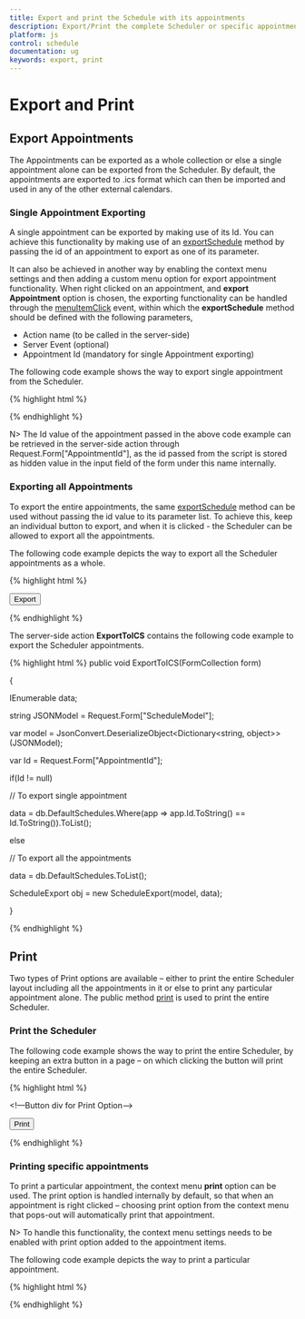 ```yaml
---
title: Export and print the Schedule with its appointments	
description: Export/Print the complete Scheduler or specific appointment alone
platform: js
control: schedule
documentation: ug
keywords: export, print 
---
```

# Export and Print

## Export Appointments

The Appointments can be exported as a whole collection or else a single appointment alone can be exported from the Scheduler. By default, the appointments are exported to .ics format which can then be imported and used in any of the other external calendars.

### Single Appointment Exporting

A single appointment can be exported by making use of its Id. You can achieve this functionality by making use of an [exportSchedule](/js/api/ejschedule#methods:exportschedule) method by passing the id of an appointment to export as one of its parameter. 

It can also be achieved in another way by enabling the context menu settings and then adding a custom menu option for export appointment functionality. When right clicked on an appointment, and **export Appointment** option is chosen, the exporting functionality can be handled through the [menuItemClick](/js/api/ejschedule#events:menuitemclick) event, within which the **exportSchedule** method should be defined with the following parameters,

* Action name (to be called in the server-side)
* Server Event (optional)
* Appointment Id (mandatory for single Appointment exporting)

The following code example shows the way to export single appointment from the Scheduler.

{% highlight html %}


<!--Container for ejScheduler widget-->

<div id="Schedule1"></div>



<script type="text/javascript">

$(function () {

$("#Schedule1").ejSchedule({

currentDate: new Date(2015, 11, 2),

contextMenuSettings: {

enable: true,

menuItems: {

appointment: [

{ id: "open", text: "Open Appointment" },

{ id: "delete", text: "Delete Appointment" },

{ id: "export", text: "Export Appointment" }

]

}

},

menuItemClick: "onMenuItemClick",

appointmentSettings: {

dataSource: [{

Id: 100,

Subject: "Wild Discovery",

StartTime: new Date(2015, 11, 2, 9, 00),

EndTime: new Date(2015, 11, 2, 10, 30),

Location: "CHINA"

}]

}

});

});

// This function executes, when any of the menu options are clicked in the context menu

function onMenuItemClick(args) {

if (args.events.ID == "export") {

var obj = $("#Schedule1").data("ejSchedule");

// exportSchedule() method will send a post to the server-side to call a specified action.

obj.exportSchedule("ExportToICS", null, args.targetInfo.Id);

}

}

</script>





{% endhighlight %}

N>	The Id value of the appointment passed in the above code example can be retrieved in the server-side action through Request.Form["AppointmentId"], as the id passed from the script is stored as hidden value in the input field of the form under this name internally.

### Exporting all Appointments

To export the entire appointments, the same [exportSchedule](/js/api/ejschedule#methods:exportschedule) method can be used without passing the id value to its parameter list. To achieve this, keep an individual button to export, and when it is clicked - the Scheduler can be allowed to export all the appointments.

The following code example depicts the way to export all the Scheduler appointments as a whole.

{% highlight html %}


<!--Container for ejScheduler widget-->

<div id="Schedule1"></div>

<!-- Button div for Export Option-->

<button id="Btn">Export</button>



<script type="text/javascript">

$(function () {

$("#Btn").ejButton({ width: "70px", height: "30px", click: "onClick" });

$("#Schedule1").ejSchedule({

currentDate: new Date(2015, 11, 2),

appointmentSettings: {

dataSource: [{

Id: 100,

Subject: "Wild Discovery",

StartTime: new Date(2015, 11, 2, 9, 00),

EndTime: new Date(2015, 11, 2, 10, 30),

Location: "CHINA"

}]

}

});

});

// Clicking on the export button will call this method

function onClick(args) {

var obj = $("#Schedule1").data("ejSchedule");

// Calls the server-side action ExportToICS

obj.exportSchedule("ExportToICS", null, null);

}

</script>





{% endhighlight %}

The server-side action **ExportToICS** contains the following code example to export the Scheduler appointments.

{% highlight html %}
public void ExportToICS(FormCollection form)

{

IEnumerable data;

string JSONModel = Request.Form["ScheduleModel"];

var model = JsonConvert.DeserializeObject<Dictionary<string, object>>(JSONModel);

var Id = Request.Form["AppointmentId"];

if(Id != null)

// To export single appointment

data = db.DefaultSchedules.Where(app => app.Id.ToString() == Id.ToString()).ToList();

else

// To export all the appointments

data = db.DefaultSchedules.ToList();

ScheduleExport obj = new ScheduleExport(model, data);

}

</script>





{% endhighlight %}

## Print

Two types of Print options are available – either to print the entire Scheduler layout including all the appointments in it or else to print any particular appointment alone. The public method [print](/js/api/ejschedule#methods:print) is used to print the entire Scheduler.

### Print the Scheduler

The following code example shows the way to print the entire Scheduler, by keeping an extra button in a page – on which clicking the button will print the entire Scheduler.

{% highlight html %}


<!--Container for ejScheduler widget-->

<div id="Schedule1"></div>

<!—Button div for Print Option-->

<button id="Btn">Print</button>



<script type="text/javascript">

$(function () {

$("#Btn").ejButton({ width: "70px", height: "30px", click: "onClick" });

$("#Schedule1").ejSchedule({

currentDate: new Date(2015, 11, 2),

appointmentSettings: {

dataSource: [{

Id: 100,

Subject: "Wild Discovery",

StartTime: new Date(2015, 11, 2, 9, 00),

EndTime: new Date(2015, 11, 2, 10, 30),

Location: "CHINA"

}]

}

});

});

function onClick(args) {

var obj = $("#Schedule1").data("ejSchedule");

obj.print();

}

</script>





{% endhighlight %}

### Printing specific appointments

To print a particular appointment, the context menu **print** option can be used. The print option is handled internally by default, so that when an appointment is right clicked – choosing print option from the context menu that pops-out will automatically print that appointment.

N>	To handle this functionality, the context menu settings needs to be enabled with print option added to the appointment items.

The following code example depicts the way to print a particular appointment.

{% highlight html %}
<!--Container for ejScheduler widget-->

<div id="Schedule1"></div>

<script type="text/javascript">

$(function () {

$("#Schedule1").ejSchedule({

currentDate: new Date(2015, 11, 2),

contextMenuSettings: {

enable: true,

menuItems: {

appointment: [

{ id: "open", text: "Open Appointment" },

{ id: "delete", text: "Delete Appointment" },

{ id: "print", text: "Print Appointment" }

]

}

},

appointmentSettings: {

dataSource: [{

Id: 100,

Subject: "Wild Discovery",

StartTime: new Date(2015, 11, 2, 9, 00),

EndTime: new Date(2015, 11, 2, 10, 30),

Location: "CHINA"

}]

}

});

});

</script>





{% endhighlight %}

